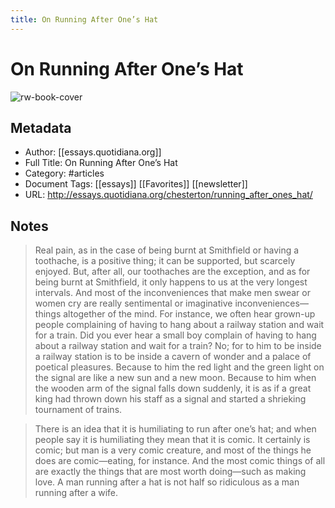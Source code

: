 ```yaml
---
title: On Running After One’s Hat
---
```

# On Running After One’s Hat

![rw-book-cover](https://readwise-assets.s3.amazonaws.com/static/images/article4.6bc1851654a0.png)

## Metadata
- Author: [[essays.quotidiana.org]]
- Full Title: On Running After One’s Hat
- Category: #articles
- Document Tags: [[essays]] [[Favorites]] [[newsletter]] 
- URL: http://essays.quotidiana.org/chesterton/running_after_ones_hat/

## Notes
> Real pain, as in the case of being burnt at Smithfield or having a toothache, is a positive thing; it can be supported, but scarcely enjoyed. But, after all, our toothaches are the exception, and as for being burnt at Smithfield, it only happens to us at the very longest intervals. And most of the inconveniences that make men swear or women cry are really sentimental or imaginative inconveniences—things altogether of the mind. For instance, we often hear grown-up people complaining of having to hang about a railway station and wait for a train. Did you ever hear a small boy complain of having to hang about a railway station and wait for a train? No; for to him to be inside a railway station is to be inside a cavern of wonder and a palace of poetical pleasures. Because to him the red light and the green light on the signal are like a new sun and a new moon. Because to him when the wooden arm of the signal falls down suddenly, it is as if a great king had thrown down his staff as a signal and started a shrieking tournament of trains.

> There is an idea that it is humiliating to run after one’s hat; and when people say it is humiliating they mean that it is comic. It certainly is comic; but man is a very comic creature, and most of the things he does are comic—eating, for instance. And the most comic things of all are exactly the things that are most worth doing—such as making love. A man running after a hat is not half so ridiculous as a man running after a wife.

